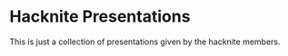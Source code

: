 Hacknite Presentations
======================

This is just a collection of presentations given by the hacknite members.
